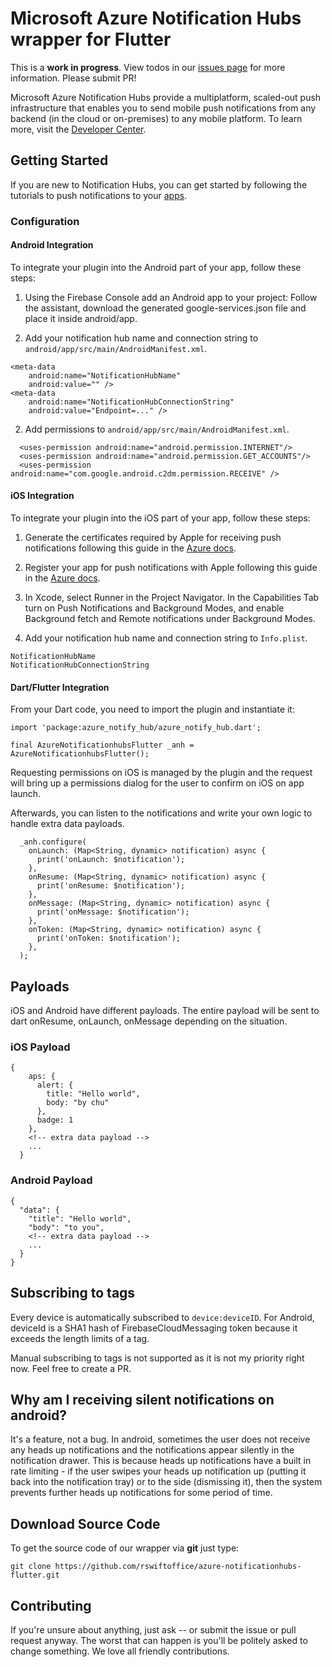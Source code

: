 # Microsoft Azure Notification Hubs wrapper for Flutter

This is a **work in progress**. View todos in our [issues page](https://github.com/rswiftoffice/azure-notificationhubs-flutter/issues/1) for more information. Please submit PR!

Microsoft Azure Notification Hubs provide a multiplatform, scaled-out push infrastructure that enables you to send mobile push notifications from any backend (in the cloud or on-premises) to any mobile platform. To learn more, visit the [Developer Center](https://azure.microsoft.com/en-us/documentation/services/notification-hubs).

## Getting Started

If you are new to Notification Hubs, you can get started by following the tutorials to push notifications to your [apps](https://docs.microsoft.com/en-us/azure/notification-hubs/).

### Configuration

#### Android Integration

To integrate your plugin into the Android part of your app, follow these steps:

1. Using the Firebase Console add an Android app to your project: Follow the assistant, download the generated google-services.json file and place it inside android/app.

2. Add your notification hub name and connection string to `android/app/src/main/AndroidManifest.xml`.

```
<meta-data 
    android:name="NotificationHubName"
    android:value="" />
<meta-data 
    android:name="NotificationHubConnectionString"
    android:value="Endpoint=..." />
```

2. Add permissions to `android/app/src/main/AndroidManifest.xml`.

```
  <uses-permission android:name="android.permission.INTERNET"/>
  <uses-permission android:name="android.permission.GET_ACCOUNTS"/>
  <uses-permission android:name="com.google.android.c2dm.permission.RECEIVE" />
```

#### iOS Integration

To integrate your plugin into the iOS part of your app, follow these steps:

1. Generate the certificates required by Apple for receiving push notifications following this guide in the [Azure docs](https://docs.microsoft.com/en-us/azure/notification-hubs/notification-hubs-ios-apple-push-notification-apns-get-started#generate-the-certificate-signing-request-file). 

2. Register your app for push notifications with Apple following this guide in the [Azure docs](https://docs.microsoft.com/en-us/azure/notification-hubs/notification-hubs-ios-apple-push-notification-apns-get-started#register-your-app-for-push-notifications).

3. In Xcode, select Runner in the Project Navigator. In the Capabilities Tab turn on Push Notifications and Background Modes, and enable Background fetch and Remote notifications under Background Modes.

4. Add your notification hub name and connection string to `Info.plist`.

```
NotificationHubName
NotificationHubConnectionString
```

#### Dart/Flutter Integration

From your Dart code, you need to import the plugin and instantiate it:

```
import 'package:azure_notify_hub/azure_notify_hub.dart';

final AzureNotificationhubsFlutter _anh = AzureNotificationhubsFlutter();
```

Requesting permissions on iOS is managed by the plugin and the request will bring up a permissions dialog for the user to confirm on iOS on app launch.

Afterwards, you can listen to the notifications and write your own logic to handle extra data payloads.

```
  _anh.configure(
    onLaunch: (Map<String, dynamic> notification) async {
      print('onLaunch: $notification');
    },
    onResume: (Map<String, dynamic> notification) async {
      print('onResume: $notification');
    },
    onMessage: (Map<String, dynamic> notification) async {
      print('onMessage: $notification');
    },
    onToken: (Map<String, dynamic> notification) async {
      print('onToken: $notification');
    },
  );
```

## Payloads

iOS and Android have different payloads. The entire payload will be sent to dart onResume, onLaunch, onMessage depending on the situation. 

### iOS Payload

```
{
    aps: {
      alert: {
        title: "Hello world",
        body: "by chu"
      },
      badge: 1
    },
    <!-- extra data payload -->
    ...
  }
```

### Android Payload

```
{
  "data": {
    "title": "Hello world",
    "body": "to you",
    <!-- extra data payload -->
    ...
  }
}
```

## Subscribing to tags

Every device is automatically subscribed to `device:deviceID`. For Android, deviceId is a SHA1 hash of FirebaseCloudMessaging token because it exceeds the length limits of a tag.

Manual subscribing to tags is not supported as it is not my priority right now. Feel free to create a PR.

## Why am I receiving silent notifications on android?

It's a feature, not a bug. In android, sometimes the user does not receive any heads up notifications and the notifications appear silently in the notification drawer. This is because heads up notifications have a built in rate limiting - if the user swipes your heads up notification up (putting it back into the notification tray) or to the side (dismissing it), then the system prevents further heads up notifications for some period of time.

## Download Source Code

To get the source code of our wrapper via **git** just type:

    git clone https://github.com/rswiftoffice/azure-notificationhubs-flutter.git

## Contributing

If you're unsure about anything, just ask -- or submit the issue or pull request anyway. The worst that can happen is you'll be politely asked to change something. We love all friendly contributions.